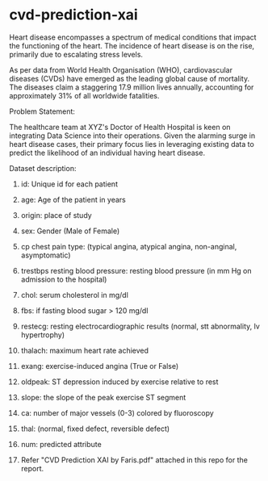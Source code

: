 # cvd-prediction-xai

Heart disease encompasses a spectrum of medical conditions that impact the functioning of the heart. The incidence of heart disease is on the rise, primarily due to escalating stress levels.

As per data from World Health Organisation (WHO), cardiovascular diseases (CVDs) have emerged as the leading global cause of mortality. The diseases claim a staggering 17.9 million lives annually, accounting for approximately 31% of all worldwide fatalities.


Problem Statement:

The healthcare team at XYZ's Doctor of Health Hospital is keen on integrating Data Science into their operations. Given the alarming surge in heart disease cases, their primary focus lies in leveraging existing data to predict the likelihood of an individual having heart disease.


Dataset description:
1. id: Unique id for each patient
2. age: Age of the patient in years
3. origin: place of study
4. sex: Gender (Male of Female)
5. cp chest pain type: (typical angina, atypical angina, non-anginal, asymptomatic)
6. trestbps resting blood pressure: resting blood pressure (in mm Hg on admission to the hospital)
7. chol: serum cholesterol in mg/dl
8. fbs: if fasting blood sugar > 120 mg/dl
9. restecg: resting electrocardiographic results (normal, stt abnormality, lv hypertrophy)
10. thalach: maximum heart rate achieved
11. exang: exercise-induced angina (True or False)
12. oldpeak: ST depression induced by exercise relative to rest
13. slope: the slope of the peak exercise ST segment
14. ca: number of major vessels (0-3) colored by fluoroscopy
15. thal: (normal, fixed defect, reversible defect)
16. num: predicted attribute

17. Refer "CVD Prediction XAI by Faris.pdf" attached in this repo for the report.
